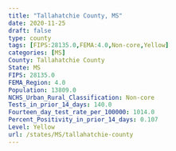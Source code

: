 ```yaml
---
title: "Tallahatchie County, MS"
date: 2020-11-25
draft: false
type: county
tags: [FIPS:28135.0,FEMA:4.0,Non-core,Yellow]
categories: [MS]
County: Tallahatchie County
State: MS
FIPS: 28135.0
FEMA_Region: 4.0
Population: 13809.0
NCHS_Urban_Rural_Classification: Non-core
Tests_in_prior_14_days: 140.0
Fourteen_day_test_rate_per_100000: 1014.0
Percent_Positivity_in_prior_14_days: 0.107
Level: Yellow
url: /states/MS/tallahatchie-county
---
```



